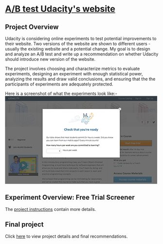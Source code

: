 [A/B test Udacity's website](http://htmlpreview.github.io/?https://github.com/arjan-hada/Udacity-Data-Analyst/blob/master/P7-AB-testing/P7-AB-testing.ipynb)
==============================

## Project Overview
Udacity is considering online experiments to test potential improvements to their website. Two versions of the website are shown to different users - usually the existing website and a potential change. My goal is to design and analyze an A/B test and write up a recommendation on whether Udacity should introduce new version of the website. 

The project involves choosing and characterize metrics to evaluate experiments, designing an experiment with enough statistical power, analyzing the results and draw valid conclusions, and ensuring that the the participants of experiments are adequately protected.

Here is a screenshot of what the experiments look like:-
![Free trial screener](images/experiment_screenshot.png)

## Experiment Overview: Free Trial Screener
The [project instructions](https://docs.google.com/document/u/1/d/1aCquhIqsUApgsxQ8-SQBAigFDcfWVVohLEXcV6jWbdI/pub?embedded=True) contain more details.

## Final project
Click [here](http://htmlpreview.github.io/?https://github.com/arjan-hada/Udacity-Data-Analyst/blob/master/P7-AB-testing/P7-AB-testing.ipynb) to view project details and final recommendations.